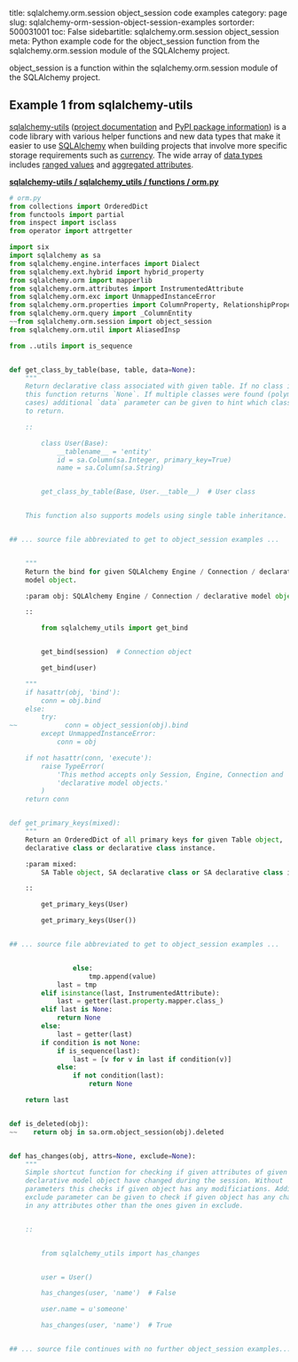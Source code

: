 title: sqlalchemy.orm.session object_session code examples
category: page
slug: sqlalchemy-orm-session-object-session-examples
sortorder: 500031001
toc: False
sidebartitle: sqlalchemy.orm.session object_session
meta: Python example code for the object_session function from the sqlalchemy.orm.session module of the SQLAlchemy project.


object_session is a function within the sqlalchemy.orm.session module of the SQLAlchemy project.


## Example 1 from sqlalchemy-utils
[sqlalchemy-utils](https://github.com/kvesteri/sqlalchemy-utils)
([project documentation](https://sqlalchemy-utils.readthedocs.io/en/latest/)
and
[PyPI package information](https://pypi.org/project/SQLAlchemy-Utils/))
is a code library with various helper functions and new data types
that make it easier to use [SQLAlchemy](/sqlachemy.html) when building
projects that involve more specific storage requirements such as
[currency](https://sqlalchemy-utils.readthedocs.io/en/latest/data_types.html#module-sqlalchemy_utils.types.currency).
The wide array of
[data types](https://sqlalchemy-utils.readthedocs.io/en/latest/data_types.html)
includes [ranged values](https://sqlalchemy-utils.readthedocs.io/en/latest/range_data_types.html)
and [aggregated attributes](https://sqlalchemy-utils.readthedocs.io/en/latest/aggregates.html).

[**sqlalchemy-utils / sqlalchemy_utils / functions / orm.py**](https://github.com/kvesteri/sqlalchemy-utils/blob/master/sqlalchemy_utils/functions/orm.py)

```python
# orm.py
from collections import OrderedDict
from functools import partial
from inspect import isclass
from operator import attrgetter

import six
import sqlalchemy as sa
from sqlalchemy.engine.interfaces import Dialect
from sqlalchemy.ext.hybrid import hybrid_property
from sqlalchemy.orm import mapperlib
from sqlalchemy.orm.attributes import InstrumentedAttribute
from sqlalchemy.orm.exc import UnmappedInstanceError
from sqlalchemy.orm.properties import ColumnProperty, RelationshipProperty
from sqlalchemy.orm.query import _ColumnEntity
~~from sqlalchemy.orm.session import object_session
from sqlalchemy.orm.util import AliasedInsp

from ..utils import is_sequence


def get_class_by_table(base, table, data=None):
    """
    Return declarative class associated with given table. If no class is found
    this function returns `None`. If multiple classes were found (polymorphic
    cases) additional `data` parameter can be given to hint which class
    to return.

    ::

        class User(Base):
            __tablename__ = 'entity'
            id = sa.Column(sa.Integer, primary_key=True)
            name = sa.Column(sa.String)


        get_class_by_table(Base, User.__table__)  # User class


    This function also supports models using single table inheritance.


## ... source file abbreviated to get to object_session examples ...


    """
    Return the bind for given SQLAlchemy Engine / Connection / declarative
    model object.

    :param obj: SQLAlchemy Engine / Connection / declarative model object

    ::

        from sqlalchemy_utils import get_bind


        get_bind(session)  # Connection object

        get_bind(user)

    """
    if hasattr(obj, 'bind'):
        conn = obj.bind
    else:
        try:
~~            conn = object_session(obj).bind
        except UnmappedInstanceError:
            conn = obj

    if not hasattr(conn, 'execute'):
        raise TypeError(
            'This method accepts only Session, Engine, Connection and '
            'declarative model objects.'
        )
    return conn


def get_primary_keys(mixed):
    """
    Return an OrderedDict of all primary keys for given Table object,
    declarative class or declarative class instance.

    :param mixed:
        SA Table object, SA declarative class or SA declarative class instance

    ::

        get_primary_keys(User)

        get_primary_keys(User())


## ... source file abbreviated to get to object_session examples ...


                else:
                    tmp.append(value)
            last = tmp
        elif isinstance(last, InstrumentedAttribute):
            last = getter(last.property.mapper.class_)
        elif last is None:
            return None
        else:
            last = getter(last)
        if condition is not None:
            if is_sequence(last):
                last = [v for v in last if condition(v)]
            else:
                if not condition(last):
                    return None

    return last


def is_deleted(obj):
~~    return obj in sa.orm.object_session(obj).deleted


def has_changes(obj, attrs=None, exclude=None):
    """
    Simple shortcut function for checking if given attributes of given
    declarative model object have changed during the session. Without
    parameters this checks if given object has any modificiations. Additionally
    exclude parameter can be given to check if given object has any changes
    in any attributes other than the ones given in exclude.


    ::


        from sqlalchemy_utils import has_changes


        user = User()

        has_changes(user, 'name')  # False

        user.name = u'someone'

        has_changes(user, 'name')  # True


## ... source file continues with no further object_session examples...


```

